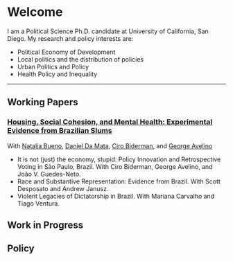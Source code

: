 # Welcome

I am a Political Science Ph.D. candidate at University of California, San Diego. 
My research and policy interests are:

-	Political Economy of Development
-	Local politics and the distribution of policies
-	Urban Politics and Policy
-	Health Policy and Inequality



<hr>

## Working Papers

<h3><a href="assets/papers/name_pdf.pdf"> Housing, Social Cohesion, and Mental Health: Experimental Evidence from Brazilian Slums</a></h3>
With <a href="https://nataliabueno.github.io/">Natalia Bueno</a>, <a href="https://sites.google.com/site/danielddamata/home">Daniel Da Mata</a>, <a href="https://eaesp.fgv.br/pessoa/ciro-biderman">Ciro Biderman</a>, and <a href="https://eaesp.fgv.br/pessoa/george-avelino-filho">George Avelino</a>

 
*	It is not (just) the economy, stupid: Policy Innovation and Retrospective Voting in São Paulo, Brazil. With Ciro Biderman, George Avelino, and João V. Guedes-Neto.
*	Race and Substantive Representation: Evidence from Brazil. With Scott Desposato and Andrew Janusz.
*	Violent Legacies of Dictatorship in Brazil. With Mariana Carvalho and Tiago Ventura.

## Work in Progress

## Policy 

